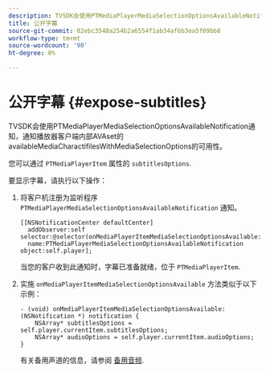 ```yaml
---
description: TVSDK会使用PTMediaPlayerMediaSelectionOptionsAvailableNotification通知，通知播放器客户端内部AVAset的availableMediaCharactifilesWithMediaSelectionOptions的可用性。
title: 公开字幕
source-git-commit: 02ebc3548a254b2a6554f1ab34afbb3ea5f09bb8
workflow-type: tm+mt
source-wordcount: '90'
ht-degree: 0%

---
```


# 公开字幕 {#expose-subtitles}

TVSDK会使用PTMediaPlayerMediaSelectionOptionsAvailableNotification通知，通知播放器客户端内部AVAset的availableMediaCharactifilesWithMediaSelectionOptions的可用性。

您可以通过 `PTMediaPlayerItem` 属性的 `subtitlesOptions`.

要显示字幕，请执行以下操作：

1. 将客户机注册为监听程序 `PTMediaPlayerMediaSelectionOptionsAvailableNotification` 通知。

   ```
   [[NSNotificationCenter defaultCenter]  
     addObserver:self selector:@selector(onMediaPlayerItemMediaSelectionOptionsAvailable:)  
     name:PTMediaPlayerMediaSelectionOptionsAvailableNotification object:self.player];
   ```

   当您的客户收到此通知时，字幕已准备就绪，位于 `PTMediaPlayerItem`.
1. 实施 `onMediaPlayerItemMediaSelectionOptionsAvailable` 方法类似于以下示例：

   ```
   - (void) onMediaPlayerItemMediaSelectionOptionsAvailable:(NSNotification *) notification { 
       NSArray* subtitlesOptions = self.player.currentItem.subtitlesOptions; 
       NSArray* audioOptions = self.player.currentItem.audioOptions; 
   }
   ```

   有关备用声道的信息，请参阅  [备用音频](../alternate-audio/c-psdk-ios-1.4-alternate-audio.md).
